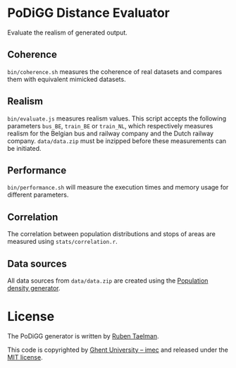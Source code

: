 # PoDiGG Distance Evaluator

Evaluate the realism of generated output.

## Coherence

`bin/coherence.sh` measures the coherence of real datasets
and compares them with equivalent mimicked datasets.

## Realism

`bin/evaluate.js` measures realism values.
This script accepts the following parameters `bus_BE`, `train_BE` or `train_NL`,
which respectively measures realism for the Belgian bus and railway company and the Dutch railway company.
`data/data.zip` must be inzipped before these measurements can be initiated.

## Performance

`bin/performance.sh` will measure the execution times and memory usage for different parameters.

## Correlation

The correlation between population distributions and stops of areas are measured using `stats/correlation.r`.

## Data sources
All data sources from `data/data.zip` are created using the [Population density generator](https://github.com/PoDiGG/population-density-generator).

# License
The PoDiGG generator is written by [Ruben Taelman](http://rubensworks.net/).

This code is copyrighted by [Ghent University – imec](http://idlab.ugent.be/)
and released under the [MIT license](http://opensource.org/licenses/MIT).
